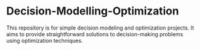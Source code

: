 # Decision-Modelling-Optimization
This repository is for simple decision modeling and optimization projects.
It aims to provide straightforward solutions to decision-making problems using optimization techniques.
